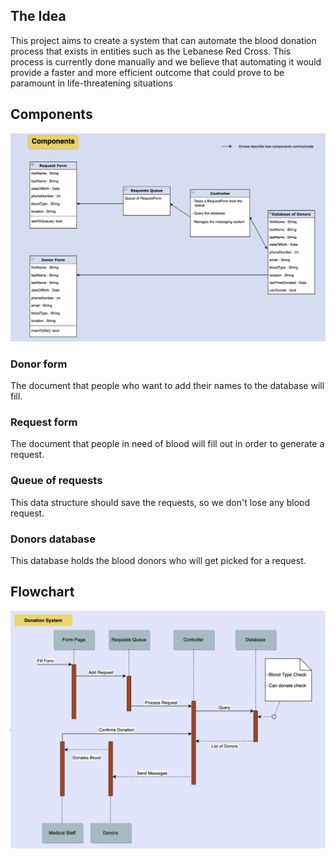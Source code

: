 ## The Idea
This  project  aims  to  create  a  system  that  can  automate  the  blood  donation process  that  exists  in entities
such as the Lebanese  Red  Cross. This  process is  currently  done  manually  and  we  believe  that  automating  it  would 
provide a faster and more efficient outcome that could prove to be paramount in life-threatening situations

## Components
![alt text](Components.png)
### Donor form
The document that people who want to add their names to the database will fill.
### Request form
The document that people in need of blood will fill out in order to generate a request.
### Queue of requests
This data structure should save the requests, so we don't lose any blood request.
### Donors database
This database holds the blood donors who will get picked for a request.
## Flowchart
![alt text](Flowchart.png)